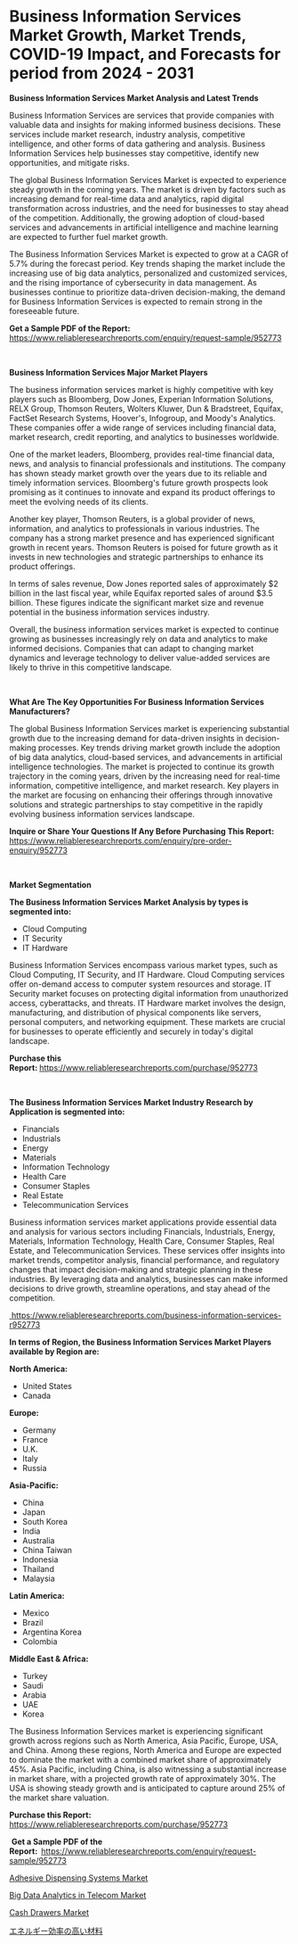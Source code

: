 <p><h1>Business Information Services Market Growth, Market Trends, COVID-19 Impact, and Forecasts for period from 2024 - 2031</h1></p><p><strong>Business Information Services Market Analysis and Latest Trends</strong></p>
<p><p>Business Information Services are services that provide companies with valuable data and insights for making informed business decisions. These services include market research, industry analysis, competitive intelligence, and other forms of data gathering and analysis. Business Information Services help businesses stay competitive, identify new opportunities, and mitigate risks.</p><p>The global Business Information Services Market is expected to experience steady growth in the coming years. The market is driven by factors such as increasing demand for real-time data and analytics, rapid digital transformation across industries, and the need for businesses to stay ahead of the competition. Additionally, the growing adoption of cloud-based services and advancements in artificial intelligence and machine learning are expected to further fuel market growth.</p><p>The Business Information Services Market is expected to grow at a CAGR of 5.7% during the forecast period. Key trends shaping the market include the increasing use of big data analytics, personalized and customized services, and the rising importance of cybersecurity in data management. As businesses continue to prioritize data-driven decision-making, the demand for Business Information Services is expected to remain strong in the foreseeable future.</p></p>
<p><strong>Get a Sample PDF of the Report:&nbsp;</strong> <a href="https://www.reliableresearchreports.com/enquiry/request-sample/952773">https://www.reliableresearchreports.com/enquiry/request-sample/952773</a></p>
<p>&nbsp;</p>
<p><strong>Business Information Services Major Market Players</strong></p>
<p><p>The business information services market is highly competitive with key players such as Bloomberg, Dow Jones, Experian Information Solutions, RELX Group, Thomson Reuters, Wolters Kluwer, Dun & Bradstreet, Equifax, FactSet Research Systems, Hoover's, Infogroup, and Moody's Analytics. These companies offer a wide range of services including financial data, market research, credit reporting, and analytics to businesses worldwide.</p><p>One of the market leaders, Bloomberg, provides real-time financial data, news, and analysis to financial professionals and institutions. The company has shown steady market growth over the years due to its reliable and timely information services. Bloomberg's future growth prospects look promising as it continues to innovate and expand its product offerings to meet the evolving needs of its clients.</p><p>Another key player, Thomson Reuters, is a global provider of news, information, and analytics to professionals in various industries. The company has a strong market presence and has experienced significant growth in recent years. Thomson Reuters is poised for future growth as it invests in new technologies and strategic partnerships to enhance its product offerings.</p><p>In terms of sales revenue, Dow Jones reported sales of approximately $2 billion in the last fiscal year, while Equifax reported sales of around $3.5 billion. These figures indicate the significant market size and revenue potential in the business information services industry.</p><p>Overall, the business information services market is expected to continue growing as businesses increasingly rely on data and analytics to make informed decisions. Companies that can adapt to changing market dynamics and leverage technology to deliver value-added services are likely to thrive in this competitive landscape.</p></p>
<p>&nbsp;</p>
<p><strong>What Are The Key Opportunities For Business Information Services Manufacturers?</strong></p>
<p><p>The global Business Information Services market is experiencing substantial growth due to the increasing demand for data-driven insights in decision-making processes. Key trends driving market growth include the adoption of big data analytics, cloud-based services, and advancements in artificial intelligence technologies. The market is projected to continue its growth trajectory in the coming years, driven by the increasing need for real-time information, competitive intelligence, and market research. Key players in the market are focusing on enhancing their offerings through innovative solutions and strategic partnerships to stay competitive in the rapidly evolving business information services landscape.</p></p>
<p><strong>Inquire or Share Your Questions If Any Before Purchasing This Report:</strong> <a href="https://www.reliableresearchreports.com/enquiry/pre-order-enquiry/952773">https://www.reliableresearchreports.com/enquiry/pre-order-enquiry/952773</a></p>
<p>&nbsp;</p>
<p><strong>Market Segmentation</strong></p>
<p><strong>The Business Information Services Market Analysis by types is segmented into:</strong></p>
<p><ul><li>Cloud Computing</li><li>IT Security</li><li>IT Hardware</li></ul></p>
<p><p>Business Information Services encompass various market types, such as Cloud Computing, IT Security, and IT Hardware. Cloud Computing services offer on-demand access to computer system resources and storage. IT Security market focuses on protecting digital information from unauthorized access, cyberattacks, and threats. IT Hardware market involves the design, manufacturing, and distribution of physical components like servers, personal computers, and networking equipment. These markets are crucial for businesses to operate efficiently and securely in today's digital landscape.</p></p>
<p><strong>Purchase this Report:&nbsp;</strong><a href="https://www.reliableresearchreports.com/purchase/952773">https://www.reliableresearchreports.com/purchase/952773</a></p>
<p>&nbsp;</p>
<p><strong>The Business Information Services Market Industry Research by Application is segmented into:</strong></p>
<p><ul><li>Financials</li><li>Industrials</li><li>Energy</li><li>Materials</li><li>Information Technology</li><li>Health Care</li><li>Consumer Staples</li><li>Real Estate</li><li>Telecommunication Services</li></ul></p>
<p><p>Business information services market applications provide essential data and analysis for various sectors including Financials, Industrials, Energy, Materials, Information Technology, Health Care, Consumer Staples, Real Estate, and Telecommunication Services. These services offer insights into market trends, competitor analysis, financial performance, and regulatory changes that impact decision-making and strategic planning in these industries. By leveraging data and analytics, businesses can make informed decisions to drive growth, streamline operations, and stay ahead of the competition.</p></p>
<p><a href="https://www.reliableresearchreports.com/business-information-services-r952773">&nbsp;https://www.reliableresearchreports.com/business-information-services-r952773</a></p>
<p><strong>In terms of Region, the Business Information Services Market Players available by Region are:</strong></p>
<p>
    <p> <strong> North America: </strong>
        <ul>
            <li>United States</li>
            <li>Canada</li>
        </ul>
        </p> 
    <p> <strong> Europe: </strong>
        <ul>
            <li>Germany</li>
            <li>France</li>
            <li>U.K.</li>
            <li>Italy</li>
            <li>Russia</li>
        </ul>
        </p> 
    <p> <strong> Asia-Pacific: </strong>
        <ul>
            <li>China</li>
            <li>Japan</li>
            <li>South Korea</li>
            <li>India</li>
            <li>Australia</li>
            <li>China Taiwan</li>
            <li>Indonesia</li>
            <li>Thailand</li>
            <li>Malaysia</li>
        </ul>
        </p> 
    <p> <strong> Latin America: </strong>
        <ul>
            <li>Mexico</li>
            <li>Brazil</li>
            <li>Argentina Korea</li>
            <li>Colombia</li>
        </ul>
        </p> 
    <p> <strong> Middle East & Africa: </strong>
        <ul>
            <li>Turkey</li>
            <li>Saudi</li>
            <li>Arabia</li>
            <li>UAE</li>
            <li>Korea</li>
        </ul>
    </p>
    </p>
<p><p>The Business Information Services market is experiencing significant growth across regions such as North America, Asia Pacific, Europe, USA, and China. Among these regions, North America and Europe are expected to dominate the market with a combined market share of approximately 45%. Asia Pacific, including China, is also witnessing a substantial increase in market share, with a projected growth rate of approximately 30%. The USA is showing steady growth and is anticipated to capture around 25% of the market share valuation.</p></p>
<p><strong>Purchase this Report: </strong><a href="https://www.reliableresearchreports.com/purchase/952773">https://www.reliableresearchreports.com/purchase/952773</a></p>
<p>&nbsp;<strong>Get a Sample PDF of the Report:&nbsp;&nbsp;</strong><a href="https://www.reliableresearchreports.com/enquiry/request-sample/952773">https://www.reliableresearchreports.com/enquiry/request-sample/952773</a></p>
<p><strong></strong></p>
<p><p><a href="https://www.linkedin.com/pulse/adhesive-dispensing-systems-market-size-reveals-best-marketing-yushe">Adhesive Dispensing Systems Market</a></p><p><a href="https://github.com/gracielawharr/Market-Research-Report-List-1/blob/main/big-data-analytics-in-telecom-market.md">Big Data Analytics in Telecom Market</a></p><p><a href="https://www.linkedin.com/pulse/cash-drawers-market-exploring-share-trends-future-growth-webometric-6dqge?trackingId=FsD%2BUAurr9tJqPinR9uA8g%3D%3D">Cash Drawers Market</a></p><p><a href="https://medium.com/@karinaokon69/%E7%9C%81%E3%82%A8%E3%83%8D%E7%B4%A0%E6%9D%90%E5%B8%82%E5%A0%B4-2031%E5%B9%B4%E3%81%BE%E3%81%A7%E3%81%AE%E3%83%88%E3%83%AC%E3%83%B3%E3%83%89-%E4%BA%88%E6%B8%AC-%E7%AB%B6%E4%BA%89%E5%88%86%E6%9E%90-9cb607175b34">エネルギー効率の高い材料</a></p></p>